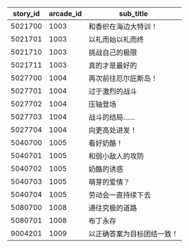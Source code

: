 |story_id|arcade_id|sub_title|
| --- | --- | --- |
|5021700|1003|和香织在海边大特训！|
|5021701|1003|以礼而始以礼而终|
|5021710|1003|挑战自己的极限|
|5021711|1003|真的才是最好的|
|5027700|1004|再次前往厄尔庇斯岛！|
|5027701|1004|过于激烈的战斗|
|5027702|1004|压轴登场|
|5027703|1004|战斗的结局……|
|5027704|1004|向更高处进发！|
|5040700|1005|看好奶酪！|
|5040701|1005|和弱小敌人的攻防|
|5040702|1005|奶酪的诱惑|
|5040703|1005|萌芽的爱情？|
|5040704|1005|劳动会一直持续下去|
|5080700|1008|通往究极的道路|
|5080701|1008|布丁永存|
|9004201|1009|以正确答案为目标团结一致！|